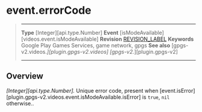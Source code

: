 # event.errorCode

> --------------------- ------------------------------------------------------------------------------------------
> __Type__              [Integer][api.type.Number]
> __Event__             [isModeAvailable][videos.event.isModeAvailable]
> __Revision__          [REVISION_LABEL](REVISION_URL)
> __Keywords__          Google Play Games Services, game network, gpgs
> __See also__          [gpgs-v2.videos.*][plugin.gpgs-v2.videos]
>                       [gpgs-v2.*][plugin.gpgs-v2]
> --------------------- ------------------------------------------------------------------------------------------

## Overview

_[Integer][api.type.Number]._ Unique error code, present when [event.isError][plugin.gpgs-v2.videos.event.isModeAvailable.isError] is `true`, `nil` otherwise..